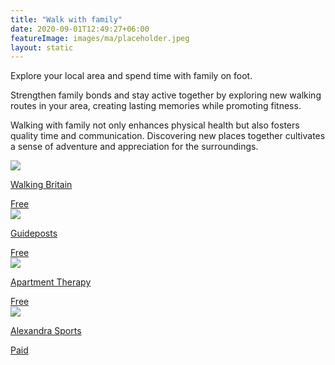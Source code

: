 ```yaml
---
title: "Walk with family"
date: 2020-09-01T12:49:27+06:00
featureImage: images/ma/placeholder.jpeg
layout: static
---
```


Explore your local area and spend time with family on foot.

Strengthen family bonds and stay active together by exploring new walking routes in your area, creating lasting memories while promoting fitness.

Walking with family not only enhances physical health but also fosters quality time and communication. Discovering new places together cultivates a sense of adventure and appreciation for the surroundings.

<a class="ma-link" href="https://www.walkingbritain.co.uk/find-walks-by-me.php"><div class="ma-card ma-card-Community"><div class="ma-icon"><img src ="/images/icon-check.png"/></div><div class="ma-name"><p>Walking Britain</p></div><div class="ma-paid-text"><span>Free </span></div></div></a><a class="ma-link" href="https://guideposts.org/positive-living/health-and-wellness/exercise/5-perks-of-going-on-a-walk-in-your-neighborhood/"><div class="ma-card ma-card-Community"><div class="ma-icon"><img src ="/images/icon-check.png"/></div><div class="ma-name"><p>Guideposts</p></div><div class="ma-paid-text"><span>Free </span></div></div></a><a class="ma-link" href="https://www.apartmenttherapy.com/by-foot-bike-or-more-how-to-explore-your-neighborhood-203966"><div class="ma-card ma-card-Community"><div class="ma-icon"><img src ="/images/icon-check.png"/></div><div class="ma-name"><p>Apartment Therapy</p></div><div class="ma-paid-text"><span>Free </span></div></div></a><a class="ma-link" href="https://www.awin1.com/cread.php?awinmid=20567&awinaffid=1198638&ued=https%3A%2F%2Fwww.alexandrasports.com%2F"><div class="ma-card ma-card-Community"><div class="ma-icon"><img src ="/images/icon-pound.png"/></div><div class="ma-name"><p>Alexandra Sports</p></div><div class="ma-paid-text"><span>Paid</span></div></div></a>  

<br/><br/>






